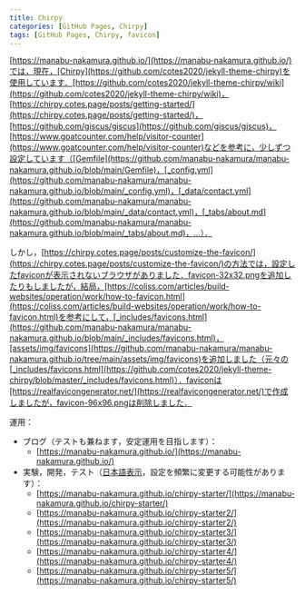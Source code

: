 ```yaml
---
title: Chirpy
categories: [GitHub Pages, Chirpy]
tags: [GitHub Pages, Chirpy, favicon]
---
```

[https://manabu-nakamura.github.io/](https://manabu-nakamura.github.io/)では，現在，[Chirpy](https://github.com/cotes2020/jekyll-theme-chirpy)を使用しています．[https://github.com/cotes2020/jekyll-theme-chirpy/wiki](https://github.com/cotes2020/jekyll-theme-chirpy/wiki)，[https://chirpy.cotes.page/posts/getting-started/](https://chirpy.cotes.page/posts/getting-started/)，[https://github.com/giscus/giscus](https://github.com/giscus/giscus)，[https://www.goatcounter.com/help/visitor-counter](https://www.goatcounter.com/help/visitor-counter)などを参考に，少しずつ設定しています（[Gemfile](https://github.com/manabu-nakamura/manabu-nakamura.github.io/blob/main/Gemfile)，[_config.yml](https://github.com/manabu-nakamura/manabu-nakamura.github.io/blob/main/_config.yml)，[_data/contact.yml](https://github.com/manabu-nakamura/manabu-nakamura.github.io/blob/main/_data/contact.yml)，[_tabs/about.md](https://github.com/manabu-nakamura/manabu-nakamura.github.io/blob/main/_tabs/about.md)，…）．

しかし，[https://chirpy.cotes.page/posts/customize-the-favicon/](https://chirpy.cotes.page/posts/customize-the-favicon/)の方法では，設定したfaviconが表示されないブラウザがありました．favicon-32x32.pngを追加したりもしましたが，結局，[https://coliss.com/articles/build-websites/operation/work/how-to-favicon.html](https://coliss.com/articles/build-websites/operation/work/how-to-favicon.html)を参考にして，[_includes/favicons.html](https://github.com/manabu-nakamura/manabu-nakamura.github.io/blob/main/_includes/favicons.html)，[assets/img/favicons](https://github.com/manabu-nakamura/manabu-nakamura.github.io/tree/main/assets/img/favicons)を追加しました（元々の[_includes/favicons.html](https://github.com/cotes2020/jekyll-theme-chirpy/blob/master/_includes/favicons.html)）．faviconは[https://realfavicongenerator.net/](https://realfavicongenerator.net/)で作成しましたが，favicon-96x96.pngは削除しました．

運用：
- ブログ（テストも兼ねます，安定運用を目指します）：
  - [https://manabu-nakamura.github.io/](https://manabu-nakamura.github.io/)
- 実験，開発，テスト（[日本語表示](/posts/2025-03-13-chirpy/)，設定を頻繁に変更する可能性があります）：
  - [https://manabu-nakamura.github.io/chirpy-starter/](https://manabu-nakamura.github.io/chirpy-starter/)
  - [https://manabu-nakamura.github.io/chirpy-starter2/](https://manabu-nakamura.github.io/chirpy-starter2/)
  - [https://manabu-nakamura.github.io/chirpy-starter3/](https://manabu-nakamura.github.io/chirpy-starter3/)
  - [https://manabu-nakamura.github.io/chirpy-starter4/](https://manabu-nakamura.github.io/chirpy-starter4/)
  - [https://manabu-nakamura.github.io/chirpy-starter5/](https://manabu-nakamura.github.io/chirpy-starter5/)